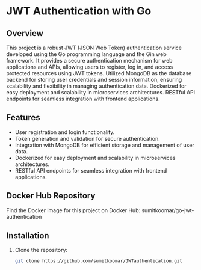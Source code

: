 # JWT Authentication with Go


## Overview

This project is a robust JWT (JSON Web Token) authentication service developed using the Go programming language and the Gin web framework.
It provides a secure authentication mechanism for web applications and APIs, allowing users to register, log in, and access protected resources using JWT tokens.
Utilized MongoDB as the database backend for storing user credentials and session information, ensuring scalability and flexibility in managing authentication data.
Dockerized for easy deployment and scalability in microservices architectures.
RESTful API endpoints for seamless integration with frontend applications.

## Features

- User registration and login functionality.
- Token generation and validation for secure authentication.
- Integration with MongoDB for efficient storage and management of user data.
- Dockerized for easy deployment and scalability in microservices architectures.
- RESTful API endpoints for seamless integration with frontend applications.

## Docker Hub Repository
Find the Docker image for this project on Docker Hub: sumitkoomar/go-jwt-authentication

## Installation

1. Clone the repository:

   ```bash
   git clone https://github.com/sumitkoomar/JWTauthentication.git






   
